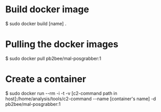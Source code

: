 # Build docker image
$ sudo docker build [name] .

# Pulling the docker images
$ sudo docker pull pb2bee/mal-posgrabber:1


# Create a container
$ sudo docker run --rm -i -t -v [c2-command path in host]:/home/analysis/tools/c2-command --name [container's name] -d pb2bee/mal-posgrabber:1



